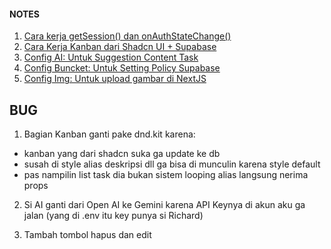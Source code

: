 #### NOTES

1. [Cara kerja getSession() dan onAuthStateChange()](md/auth.md)
2. [Cara Kerja Kanban dari Shadcn UI + Supabase](md/kanban.md)
3. [Config AI: Untuk Suggestion Content Task](md/configAI.md)
4. [Config Buncket: Untuk Setting Policy Supabase](md/configBucket.md)
5. [Config Img: Untuk upload gambar di NextJS](md/configImg.md)

## BUG

1. Bagian Kanban ganti pake dnd.kit karena:

- kanban yang dari shadcn suka ga update ke db
- susah di style alias deskripsi dll ga bisa di munculin karena style default
- pas nampilin list task dia bukan sistem looping alias langsung nerima props

2. Si AI ganti dari Open AI ke Gemini karena API Keynya di akun aku ga jalan (yang di .env itu key punya si Richard)

3. Tambah tombol hapus dan edit
